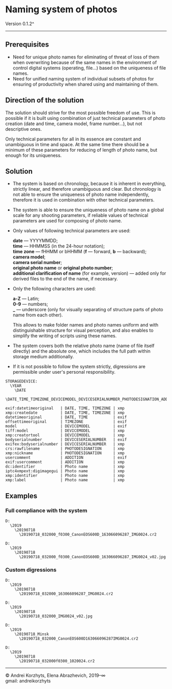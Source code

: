 ﻿# Naming system of photos

Version 0.1.2^

---

## Prerequisites

- Need for unique photo names for eliminating of threat of loss of them when overwriting because of the same names in the environment of control digital systems (operating, file…) based on the uniqueness of file names.
- Need for unified naming system of individual subsets of photos for ensuring of productivity when shared using and maintaining of them.

## Direction of the solution

The solution should strive for the most possible freedom of use. This is possible if it is built using combination of just technical parameters of photo creation (date and time, camera model, frame number…), but not descriptive ones.

Only technical parameters for all in its essence are constant and unambiguous in time and space. At the same time there should be a minimum of these parameters for reducing of length of photo name, but enough for its uniqueness.

## Solution

- The system is based on chronology, because it is inherent in everything, strictly linear, and therefore unambiguous and clear. But chronology is not able to ensure the uniqueness of photo name independently, therefore it is used in combination with other technical parameters.
- The system is able to ensure the uniqueness of photo name on a global scale for any shooting parameters, if reliable values of technical parameters are used for composing of photo name.
- Only values of following technical parameters are used:

  **date** — YYYYMMDD;  
  **time** — HHMMSS (in the 24-hour notation);  
  **time zone** — fHHMM or bHHMM (**f** — forward, **b** — backward);  
  **camera model**;  
  **camera serial number**;  
  **original photo name** or **original photo number**;  
  **additional clarification of name** (for example, version) — added only for derived files to the end of the name, if necessary.
- Only the following characters are used:

  **a-Z** — Latin;  
  **0-9** — numbers;  
  **_** — underscore (only for visually separating of structure parts of photo name from each other).

  This allows to make folder names and photo names uniform and with distinguishable structure for visual perception, and also 
enables to simplify the writing of scripts using these names.
- The system covers both the relative photo name (name of file itself directly) and the absolute one, which includes the full path within storage medium additionally.
- If it is not possible to follow the system strictly, digressions are permissible under user's personal responsibility.

```сверить
STORAGEDEVICE:
  \YEAR
    \DATE
      \DATE_TIME_TIMEZONE_DEVICEMODEL_DEVICESERIALNUMBER_PHOTODESIGNATION_ADDITION.EXTENSION
```

```сверить
exif:datetimeoriginal   | DATE, TIME, TIMEZONE | xmp
xmp:createdate          | DATE, TIME, TIMEZONE | xmp
datetimeoriginal        | DATE, TIME           | exif
offsettimeoriginal      | TIMEZONE             | exif
model                   | DEVICEMODEL          | exif
tiff:model              | DEVICEMODEL          | xmp
xmp:creatortool         | DEVICEMODEL          | xmp
bodyserialnumber        | DEVICESERIALNUMBER   | exif
exifex:bodyserialnumber | DEVICESERIALNUMBER   | xmp
crs:rawfilename         | PHOTODESIGNATION     | xmp
xmp:nickname            | PHOTODESIGNATION     | xmp
usercomment             | ADDITION             | exif
exif:usercomment        | ADDITION             | xmp
dc:identifier           | Photo name           | xmp
iptc4xmpext:digimagegui | Photo name           | xmp
xmp:identifier          | Photo name           | xmp
xmp:label               | Photo name           | xmp
```

## Examples

### Full compliance with the system

```
D:
  \2019
    \20190718
      \20190718_032000_f0300_CanonEOS600D_163066096287_IMG0024.cr2
```

```
D:
  \2019
    \20190718
      \20190718_032000_f0300_CanonEOS600D_163066096287_IMG0024_v02.jpg
```

### Custom digressions


```
D:
  \2019
    \20190718
      \20190718_032000_163066096287_IMG0024.cr2
```

```
D:
  \2019
    \20190718
      \20190718_032000_IMG0024_v02.jpg
```

```
D:
  \2019
    \20190718_Minsk
      \20190718_032000_CanonEOS600D163066096287IMG0024.cr2
```

```
D:
  \2019
    \20190718
      \20190718_032000f0300_1020024.cr2
```

---

© Andrei Korzhyts, Elena Abrazhevich, 2019–∞  
gmail: andreikorzhyts